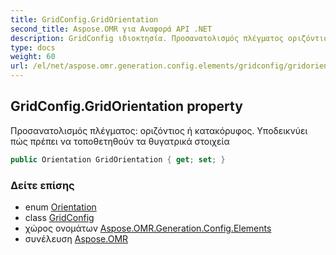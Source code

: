 ```yaml
---
title: GridConfig.GridOrientation
second_title: Aspose.OMR για Αναφορά API .NET
description: GridConfig ιδιοκτησία. Προσανατολισμός πλέγματος οριζόντιος ή κατακόρυφος. Υποδεικνύει πώς πρέπει να τοποθετηθούν τα θυγατρικά στοιχεία
type: docs
weight: 60
url: /el/net/aspose.omr.generation.config.elements/gridconfig/gridorientation/
---
```

## GridConfig.GridOrientation property

Προσανατολισμός πλέγματος: οριζόντιος ή κατακόρυφος. Υποδεικνύει πώς πρέπει να τοποθετηθούν τα θυγατρικά στοιχεία

```csharp
public Orientation GridOrientation { get; set; }
```

### Δείτε επίσης

* enum [Orientation](../../../aspose.omr.generation/orientation/)
* class [GridConfig](../)
* χώρος ονομάτων [Aspose.OMR.Generation.Config.Elements](../../gridconfig/)
* συνέλευση [Aspose.OMR](../../../)


